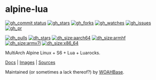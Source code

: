 # alpine-lua

[![gh_commit status][201]][151]
[![gh_stars][202]][152]
[![gh_forks][203]][153]
[![gh_watches][204]][154]
[![gh_issues][211]][161]
[![gh_pr][212]][162]

[![dh_pulls][205]][155]
[![dh_stars][206]][156]
[![dh_size:aarch64][208]][158]
[![dh_size:armhf][210]][160]
[![dh_size:armv7l][209]][159]
[![dh_size:x86_64][207]][157]

MultiArch Alpine Linux + S6 + Lua + Luarocks.

[Docs][112] | [Images][155] | [Sources][151]

Maintained (or sometimes a lack thereof?) by [WOAHBase][110].

[110]: https://woahbase.online/
[112]: https://woahbase.online/images/alpine-lua/

[151]: https://github.com/woahbase/alpine-lua
[152]: https://github.com/woahbase/alpine-lua/stargazers
[153]: https://github.com/woahbase/alpine-lua/network/members
[154]: https://github.com/woahbase/alpine-lua/watchers
[155]: https://hub.docker.com/r/woahbase/alpine-lua
[156]: https://hub.docker.com/r/woahbase/alpine-lua
[157]: https://hub.docker.com/r/woahbase/alpine-lua/tags?name=x86_64&ordering=last_updated
[158]: https://hub.docker.com/r/woahbase/alpine-lua/tags?name=aarch64&ordering=last_updated
[159]: https://hub.docker.com/r/woahbase/alpine-lua/tags?name=armv7l&ordering=last_updated
[160]: https://hub.docker.com/r/woahbase/alpine-lua/tags?name=armhf&ordering=last_updated
[161]: https://github.com/woahbase/alpine-lua/issues
[162]: https://github.com/woahbase/alpine-lua/pulls

[201]: https://img.shields.io/github/last-commit/woahbase/alpine-lua?color=brightgreen&style=flat-square&logo=github
[202]: https://img.shields.io/github/stars/woahbase/alpine-lua?color=brightgreen&style=flat-square&logo=github
[203]: https://img.shields.io/github/forks/woahbase/alpine-lua?color=brightgreen&style=flat-square&logo=github
[204]: https://img.shields.io/github/watchers/woahbase/alpine-lua?color=brightgreen&style=flat-square&logo=github
[205]: https://img.shields.io/docker/pulls/woahbase/alpine-lua?color=brightgreen&style=flat-square&logo=docker&label=pulls
[206]: https://img.shields.io/docker/stars/woahbase/alpine-lua?color=brightgreen&style=flat-square&logo=docker&label=stars
[207]: https://img.shields.io/docker/image-size/woahbase/alpine-lua/x86_64?label=x86_64&color=brightgreen&style=flat-square&logo=docker
[208]: https://img.shields.io/docker/image-size/woahbase/alpine-lua/aarch64?label=aarch64&color=brightgreen&style=flat-square&logo=docker
[209]: https://img.shields.io/docker/image-size/woahbase/alpine-lua/armv7l?label=armv7l&color=brightgreen&style=flat-square&logo=docker
[210]: https://img.shields.io/docker/image-size/woahbase/alpine-lua/armhf?label=armhf&color=brightgreen&style=flat-square&logo=docker
[211]: https://img.shields.io/github/issues/woahbase/alpine-lua?color=brightgreen&style=flat-square&logo=github
[212]: https://img.shields.io/github/issues-pr/woahbase/alpine-lua?color=brightgreen&style=flat-square&logo=github
